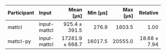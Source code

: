 | Participant | Input | Mean [µs] | Min [µs] | Max [µs] | Relative |
|:---|:---|---:|---:|---:|---:|
| mattcl | input-mattcl | 925.4 ± 391.5 | 276.9 | 1603.5 | 1.00 |
| mattcl-py | input-mattcl | 17281.9 ± 668.7 | 16017.5 | 20555.0 | 18.68 ± 7.94 |
